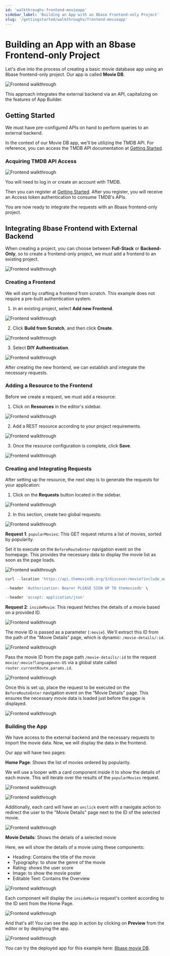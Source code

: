 ```yaml
---
id: 'walkthroughs-frontend-movieapp'
sidebar_label: 'Building an App with an 8base Frontend-only Project'
slug: '/gettingstarted/walkthroughs/frontend-movieapp'
---
```

# Building an App with an 8base Frontend-only Project

Let's dive into the process of creating a basic movie database app using an 8base frontend-only project. Our app is called **Movie DB**.


![Frontend walkthrough](_images/walkthrough-frontend-01.png )


This approach integrates the external backend via an API, capitalizing on the features of App Builder.

## Getting Started

We must have pre-configured APIs on hand to perform queries to an external backend. 

In the context of our Movie DB app, we'll be utilizing the TMDB API. For reference, you can access the TMDB API documentation at [Getting Started](https://developer.themoviedb.org/docs).

### Acquiring TMDB API Access


![Frontend walkthrough](_images/walkthrough-frontend-02.png )


You will need to log in or create an account with TMDB. 

Then you can register at [Getting Started](https://developer.themoviedb.org/reference/intro/getting-started). After you register, you will receive an Access token authentication to consume TMDB's APIs.

You are now ready to integrate the requests with an 8base frontend-only project. 

## Integrating 8base Frontend with External Backend

When creating a project, you can choose between **Full-Stack** or **Backend-Only**, so to create a frontend-only project, we must add a frontend to an existing project.


![Frontend walkthrough](_images/walkthrough-frontend-03.png )


### Creating a Frontend

We will start by crafting a frontend from scratch. This example does not require a pre-built authentication system.  



1. In an existing project, select **Add new Frontend**.


![Frontend walkthrough](_images/walkthrough-frontend-04.png )




2. Click **Build from Scratch**, and then click **Create**.


![Frontend walkthrough](_images/walkthrough-frontend-05.png )




3. Select **DIY Authentication**.


![Frontend walkthrough](_images/walkthrough-frontend-06.png )


After creating the new frontend, we can establish and integrate the necessary requests.

### Adding a Resource to the Frontend

Before we create a request, we must add a resource:

1.  Click on **Resources** in the editor's sidebar.


![Frontend walkthrough](_images/walkthrough-frontend-07.png )


2. Add a REST resource according to your project requirements.


![Frontend walkthrough](_images/walkthrough-frontend-08.png )


3.  Once the resource configuration is complete, click **Save**.


![Frontend walkthrough](_images/walkthrough-frontend-09.png )


### Creating and Integrating Requests

After setting up the resource, the next step is to generate the requests for your application:

1.  Click on the **Requests** button located in the sidebar.


![Frontend walkthrough](_images/walkthrough-frontend-10.png )


    

2.  In this section, create two global requests:


![Frontend walkthrough](_images/walkthrough-frontend-11.png )


    

**Request 1**: `popularMovies`: This GET request returns a list of movies, sorted by popularity. 

Set it to execute on the  `BeforeRouteEnter`  navigation event on the homepage. This provides the necessary data to display the movie list as soon as the page loads.


![Frontend walkthrough](_images/walkthrough-frontend-12.png )


```javascript
curl --location 'https://api.themoviedb.org/3/discover/movie?include_adult=true&include_video=true&language=en-US&page=1&sort_by=popularity.desc' \

--header 'Authorization: Bearer PLEASE SIGN UP TO themoviedb' \

--header 'accept: application/json'
```

**Request 2**: `insideMovie`: This request fetches the details of a movie based on a provided ID. 


![Frontend walkthrough](_images/walkthrough-frontend-13.png )


The movie ID is passed as a parameter (`:movie`). We'll extract this ID from the path of the "Movie Details" page, which is dynamic:  `/movie-details/:id`.


![Frontend walkthrough](_images/walkthrough-frontend-14.png )


Pass the movie ID from the page path  `/movie-details/:id`  to the request  `movie/:movie?language=en-US`  via a global state called  `router.currentRoute.params.id`.


![Frontend walkthrough](_images/walkthrough-frontend-15.png )


Once this is set up, place the request to be executed on the  `BeforeRouteEnter`  navigation event on the "Movie Details" page. This ensures the necessary movie data is loaded just before the page is displayed.


![Frontend walkthrough](_images/walkthrough-frontend-16.png )


### Building the App

We have access to the external backend and the necessary requests to import the movie data. Now, we will display the data in the frontend.

Our app will have two pages:

 **Home Page**:  Shows the list of movies ordered by popularity.

We will use a looper with a card component inside it to show the details of each movie. This will iterate over the results of the `popularMovies` request.


![Frontend walkthrough](_images/walkthrough-frontend-17.png )



![Frontend walkthrough](_images/walkthrough-frontend-18.png )


 Additionally, each card will have an `onclick` event with a navigate action to redirect the user to the "Movie Details" page next to the ID of the selected movie.


![Frontend walkthrough](_images/walkthrough-frontend-19.png )


**Movie Details**: Shows the details of a selected movie

Here, we will show the details of a movie using these components:
- Heading: Contains the title of the movie
- Typography: to show the genre of the movie
- Rating: shows the user score
- Image: to show the movie poster
- Editable Text: Contains the Overview

![Frontend walkthrough](_images/walkthrough-frontend-20.png )



Each component will display the `insideMovie` request's content according to the ID sent from the Home Page.


![Frontend walkthrough](_images/walkthrough-frontend-21.png )


And that's all! You can see the app in action by clicking on **Preview** from the editor or by deploying the app.


![Frontend walkthrough](_images/walkthrough-frontend-22-moviedb.gif )


You can try the deployed app for this example here: [8base movie DB](https://clnxlvytk00l308k16vxe84iv.appbuilder.8base.com/). 
